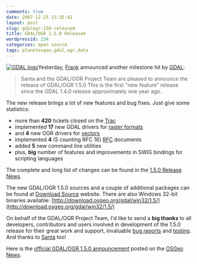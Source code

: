```yaml
---
comments: true
date: 2007-12-25 13:35:42
layout: post
slug: gdalogr-150-released
title: GDAL/OGR 1.5.0 Released
wordpressid: 234
categories: open source
tags: planetosgeo,gdal,ogr,data
---
```


[![GDAL logo](/images/logos/gdal-logo.png)](http://www.gdal.org/)Yesterday, [Frank](http://home.gdal.org/warmerda/) announced another milestone hit by [GDAL](http://www.gdal.org/):

> Santa and the GDAL/OGR Project Team are pleased to announce the release of GDAL/OGR 1.5.0
> This is the first "new feature" release since the  GDAL 1.4.0 release approximately one year ago.

The new release brings a lot of new features and bug fixes. Just give some statistics:
  * more than **420** tickets closed on the [Trac](http://trac.osgeo.org/gdal/)
  * implemented **17** new GDAL drivers for [raster formats](http://www.gdal.org/formats_list.html)
  * and **4** new OGR drivers for [vectors](http://www.gdal.org/ogr/ogr_formats.html)
  * implemented **4** (5 counting RFC 16) [RFC](http://trac.osgeo.org/gdal/wiki/RfcList) documents
  * added **5** new command line utilities
  * plus, **big** number of features and improvements in SWIG bindings for scripting languages

The complete and long list of changes can be found in the [1.5.0 Release News](http://trac.osgeo.org/gdal/wiki/Release/1.5.0-News).

The new GDAL/OGR 1.5.0 sources and a couple of additional packages can be found at [Download Source](http://trac.osgeo.org/gdal/wiki/DownloadSource#a1.5.0LatestStableRelease) website. There are also Windows 32-bit binaries available: [http://download.osgeo.org/gdal/win32/1.5/](http://download.osgeo.org/gdal/win32/1.5/)

On behalf of the GDAL/OGR Project Team, I'd like to send a **big thanks** to all developers, contributors and users involved in development of the 1.5.0 release for their great work and support, invaluable [bug reports](http://trac.osgeo.org/gdal/report) and [testing](http://trac.osgeo.org/gdal/wiki/TestMatrix150). And thanks to [Santa](http://en.wikipedia.org/wiki/Santa_Claus) too!

Here is the [official GDAL/OGR 1.5.0 announcement](http://www.osgeo.org/node/518) posted on the [OSGeo News](http://www.osgeo.org/news_items).
